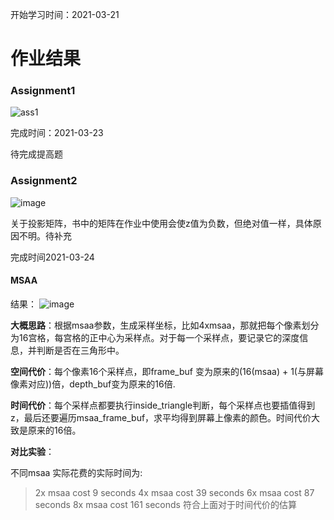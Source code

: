 开始学习时间：2021-03-21
# 作业结果
### Assignment1
![ass1](https://user-images.githubusercontent.com/17798738/112030975-c9eb2f00-8b75-11eb-9578-832e5037da03.gif)

完成时间：2021-03-23

待完成提高题

### Assignment2
![image](https://user-images.githubusercontent.com/17798738/112307344-ce315c80-8cdb-11eb-84fe-c9bded4d44eb.png)

关于投影矩阵，书中的矩阵在作业中使用会使z值为负数，但绝对值一样，具体原因不明。待补充

完成时间2021-03-24

#### MSAA
结果：
![image](https://user-images.githubusercontent.com/17798738/112426330-c1137c80-8d72-11eb-9e72-372e9aec67ef.png)

**大概思路**：根据msaa参数，生成采样坐标，比如4xmsaa，那就把每个像素划分为16宫格，每宫格的正中心为采样点。对于每一个采样点，要记录它的深度信息，并判断是否在三角形中。

**空间代价**：每个像素16个采样点，即frame_buf 变为原来的(16(msaa) + 1(与屏幕像素对应))倍，depth_buf变为原来的16倍.

**时间代价**：每个采样点都要执行inside_triangle判断，每个采样点也要插值得到z，最后还要遍历msaa_frame_buf，求平均得到屏幕上像素的颜色。时间代价大致是原来的16倍。

**对比实验**：

不同msaa 实际花费的实际时间为:
>2x msaa cost 9 seconds
4x msaa cost 39 seconds
6x msaa cost 87 seconds
8x msaa cost 161 seconds
符合上面对于时间代价的估算

 
